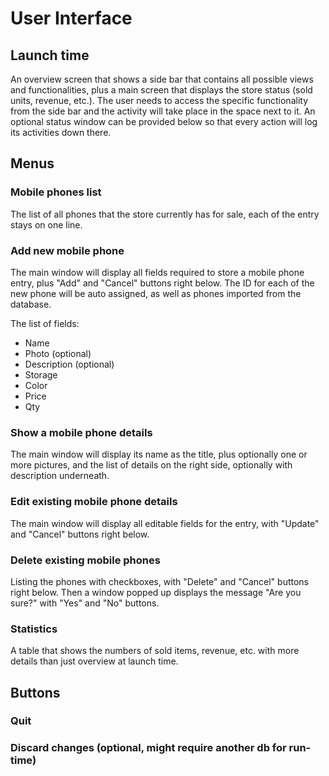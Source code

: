 User Interface
==============

## Launch time
An overview screen that shows a side bar that contains all possible views and functionalities, plus a main screen that displays the store status (sold units, revenue, etc.). The user needs to access the specific functionality from the side bar and the activity will take place in the space next to it. An optional status window can be provided below so that every action will log its activities down there.

## Menus

### Mobile phones list
The list of all phones that the store currently has for sale, each of the entry stays on one line.

### Add new mobile phone
The main window will display all fields required to store a mobile phone entry, plus "Add" and "Cancel" buttons right below. The ID for each of the new phone will be auto assigned, as well as phones imported from the database.

The list of fields:
* Name
* Photo (optional)
* Description (optional)
* Storage
* Color
* Price
* Qty

### Show a mobile phone details
The main window will display its name as the title, plus optionally one or more pictures, and the list of details on the right side, optionally with description underneath.

### Edit existing mobile phone details
The main window will display all editable fields for the entry, with "Update" and "Cancel" buttons right below.

### Delete existing mobile phones
Listing the phones with checkboxes, with "Delete" and "Cancel" buttons right below. Then a window popped up displays the message "Are you sure?" with "Yes" and "No" buttons.

### Statistics
A table that shows the numbers of sold items, revenue, etc. with more details than just overview at launch time.

## Buttons

### Quit
### Discard changes (optional, might require another db for run-time)
